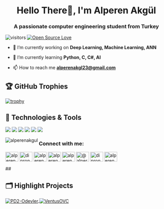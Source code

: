 <h1 align="center">Hello There👋, I'm Alperen Akgül</h1>
<h3 align="center">A passionate computer engineering student from Turkey</h3>

![visitors](https://visitor-badge.laobi.icu/badge?page_id=AlperenAkgul.AlperenAkgul)
[![Open Source Love](https://badges.frapsoft.com/os/v1/open-source.svg?v=102)](https://github.com/ellerbrock/open-source-badge/)

- 🔭 I’m currently working on **Deep Learning, Machine Learning, ANN**

- 🌱 I’m currently learning **Python, C, C#, AI**

- 📫 How to reach me **alperenakgl23@gmail.com**

## 🏆 GitHub Trophies
[![trophy](https://github-profile-trophy.vercel.app/?username=AlperenAkgul&theme=nord&column=7)](https://github.com/ryo-ma/github-profile-trophy)

## 🔧 Technologies & Tools
![](https://img.shields.io/badge/OS-Windows-informational?style=flat&logo=windows&logoColor=white&color=6aa6f8)
![](https://img.shields.io/badge/Editor-VS_Code-informational?style=flat&logo=visual-studio-code&logoColor=white&color=6aa6f8)
![](https://img.shields.io/badge/Code-Python-informational?style=flat&logo=Python&logoColor=white&color=6aa6f8)
![](https://img.shields.io/badge/Code-CSharp-informational?style=flat&logo=CSharp&logoColor=white&color=6aa6f8)
![](https://img.shields.io/badge/Code-C-informational?style=flat&logo=C&logoColor=white&color=6aa6f8)
![](https://img.shields.io/badge/Unity-informational?style=flat&logo=unity&logoColor=white&color=6aa6f8)

<p><img align="left" src="https://github-readme-stats.vercel.app/api/top-langs?username=alperenakgul&show_icons=true&locale=en&layout=compact" alt="alperenakgul" /></p>

<h3 align="left">Connect with me:</h3>
<p align="left"> <a href="https://dev.to/alperenakgul" target="blank"><img align="center" src="https://raw.githubusercontent.com/rahuldkjain/github-profile-readme-generator/master/src/images/icons/Social/devto.svg" alt="alperenakgul" height="30" width="40" /></a>
<a href="https://twitter.com/diprone23" target="blank"><img align="center" src="https://raw.githubusercontent.com/rahuldkjain/github-profile-readme-generator/master/src/images/icons/Social/twitter.svg" alt="diprone23" height="30" width="40" /></a>
<a href="https://linkedin.com/in/alperenakgl" target="blank"><img align="center" src="https://raw.githubusercontent.com/rahuldkjain/github-profile-readme-generator/master/src/images/icons/Social/linked-in-alt.svg" alt="alperenakgl" height="30" width="40" /></a>
<a href="https://stackoverflow.com/users/alperen akgul" target="blank"><img align="center" src="https://raw.githubusercontent.com/rahuldkjain/github-profile-readme-generator/master/src/images/icons/Social/stack-overflow.svg" alt="alperen akgul" height="30" width="40" /></a>
<a href="https://instagram.com/alperenakgl2" target="blank"><img align="center" src="https://raw.githubusercontent.com/rahuldkjain/github-profile-readme-generator/master/src/images/icons/Social/instagram.svg" alt="alperenakgl2" height="30" width="40" /></a>
<a href="https://medium.com/@alperenakgl23" target="blank"><img align="center" src="https://raw.githubusercontent.com/rahuldkjain/github-profile-readme-generator/master/src/images/icons/Social/medium.svg" alt="@alperenakgl23" height="30" width="40" /></a>
<a href="https://www.youtube.com/c/diprone" target="blank"><img align="center" src="https://raw.githubusercontent.com/rahuldkjain/github-profile-readme-generator/master/src/images/icons/Social/youtube.svg" alt="diprone" height="30" width="40" /></a>
<a href="https://www.hackerrank.com/alperenakgl23" target="blank"><img align="center" src="https://raw.githubusercontent.com/rahuldkjain/github-profile-readme-generator/master/src/images/icons/Social/hackerrank.svg" alt="alperenakgl23" height="30" width="40" /></a>
</p>
##

## 🗂️ Highlight Projects
<p align="left"><a href="https://github.com/AlperenAkgul/PD2-Odevler">
  <img align="center" src="https://github-readme-stats.vercel.app/api/pin/?username=AlperenAkgul&repo=PD2-Odevler&show_icons=true&line_height=27&title_color=6aa6f8&text_color=8a919a&icon_color=6aa6f8&bg_color=22272e" alt="PD2-Odevler" />
</a>

<a href="https://github.com/AlperenAkgul/VentusOVC">
  <img align="center" src="https://github-readme-stats.vercel.app/api/pin/?username=AlperenAkgul&repo=VentusOVC&show_icons=true&line_height=27&title_color=6aa6f8&text_color=8a919a&icon_color=6aa6f8&bg_color=22272e" alt="VentusOVC" />
</a>
